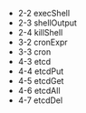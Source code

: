 - 2-2   execShell
- 2-3   shellOutput
- 2-4   killShell
- 3-2   cronExpr
- 3-3   cron
- 4-3   etcd
- 4-4   etcdPut
- 4-5   etcdGet
- 4-6   etcdAll
- 4-7   etcdDel
